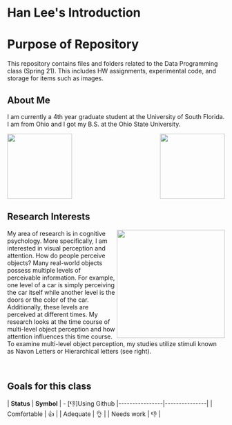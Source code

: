 # Han Lee's Introduction
# Purpose of Repository

This repository contains files and folders related to the Data Programming class (Spring 21). This includes HW assignments, experimental code, and storage for items such as images.

## About Me

I am currently a 4th year graduate student at the University of South Florida. I am from Ohio and I got my B.S. at the Ohio State University.

<img src="https://github.com/usf-progdata/hw-Han-Lee93/blob/HW01/Images/usf.png" width="150" height="150" align="left">  <img src="https://github.com/usf-progdata/hw-Han-Lee93/blob/HW01/Images/osu.png" width="150" height="150" align="right">
<br clear="right"/>


## Research Interests

<img src="https://github.com/usf-progdata/hw-Han-Lee93/blob/HW01/Images/Slide16.PNG" width="250" height="250" align="right"> 

My area of research is in cognitive psychology. More specifically, I am interested in visual perception and attention. How do people perceive objects? Many real-world objects possess multiple levels of perceivable information. For example, one level of a car is simply perceiving the car itself while another level is the doors or the color of the car. Additionally, these levels are perceived at different times. My research looks at the time course of multi-level object perception and how attention influences this time course. To examine multi-level object perception, my studies utilize stimuli known as Navon Letters or Hierarchical letters (see right).



<br clear="right"/>

## Goals for this class

|    **Status**  | **Symbol**    |                                   - [:thumbsdown:]Using Github
|----------------|---------------|
| Comfortable    | :thumbsup:    |
| Adequate       | :ok_hand:     |
| Needs work     | :thumbsdown:  |

